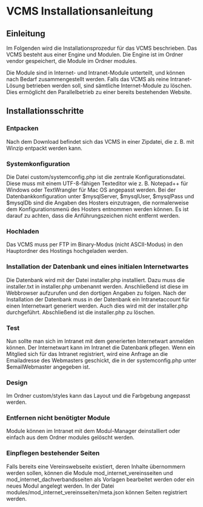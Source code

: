 VCMS Installationsanleitung
===========================

Einleitung
----------
Im Folgenden wird die Installationsprozedur für das VCMS beschrieben. Das VCMS besteht aus einer Engine und Modulen. Die Engine ist im Ordner vendor gespeichert, die Module im Ordner modules.

Die Module sind in Internet- und Intranet-Module unterteilt, und können nach Bedarf zusammengestellt werden. Falls das VCMS als reine Intranet-Lösung betrieben werden soll, sind sämtliche Internet-Module zu löschen. Dies ermöglicht den Parallelbetrieb zu einer bereits bestehenden Website.


Installationsschritte
---------------------

### Entpacken

Nach dem Download befindet sich das VCMS in einer Zipdatei, die z. B. mit Winzip entpackt werden kann.

### Systemkonfiguration

Die Datei custom/systemconfig.php ist die zentrale Konfigurationsdatei. Diese muss mit einem UTF-8-fähigen Texteditor wie z. B. Notepad++ für Windows oder TextWrangler für Mac OS angepasst werden. Bei der Datenbankkonfiguration unter $mysqlServer, $mysqlUser, $mysqlPass und $mysqlDb sind die Angaben des Hosters einzutragen, die normalerweise dem Konfigurationsmenü des Hosters entnommen werden können. Es ist darauf zu achten, dass die Anführungszeichen nicht entfernt werden.

### Hochladen

Das VCMS muss per FTP im Binary-Modus (nicht ASCII-Modus) in den Hauptordner des Hostings hochgeladen werden.

### Installation der Datenbank und eines initialen Internetwartes

Die Datenbank wird mit der Datei installer.php installiert. Dazu muss die installer.txt in installer.php umbenannt werden. Anschließend ist diese im Webbrowser aufzurufen und den dortigen Angaben zu folgen. Nach der Installation der Datenbank muss in der Datenbank ein Intranetaccount für einen Internetwart generiert werden. Auch dies wird mit der installer.php durchgeführt. Abschließend ist die installer.php zu löschen.

### Test

Nun sollte man sich im Intranet mit dem generierten Internetwart anmelden können. Der Internetwart kann im Intranet die Datenbank pflegen. Wenn ein Mitglied sich für das Intranet registriert, wird eine Anfrage an die Emailadresse des Webmasters geschickt, die in der systemconfig.php unter $emailWebmaster angegeben ist.

### Design

Im Ordner custom/styles kann das Layout und die Farbgebung angepasst werden.

### Entfernen nicht benötigter Module

Module können im Intranet mit dem Modul-Manager deinstalliert oder einfach aus dem Ordner modules gelöscht werden.

### Einpflegen bestehender Seiten

Falls bereits eine Vereinswebseite existiert, deren Inhalte übernommern werden sollen, können die Module mod_internet_vereinsseiten und mod_internet_dachverbandsseiten als Vorlagen bearbeitet werden oder ein neues Modul angelegt werden. In der Datei modules/mod_internet_vereinsseiten/meta.json können Seiten registriert werden.